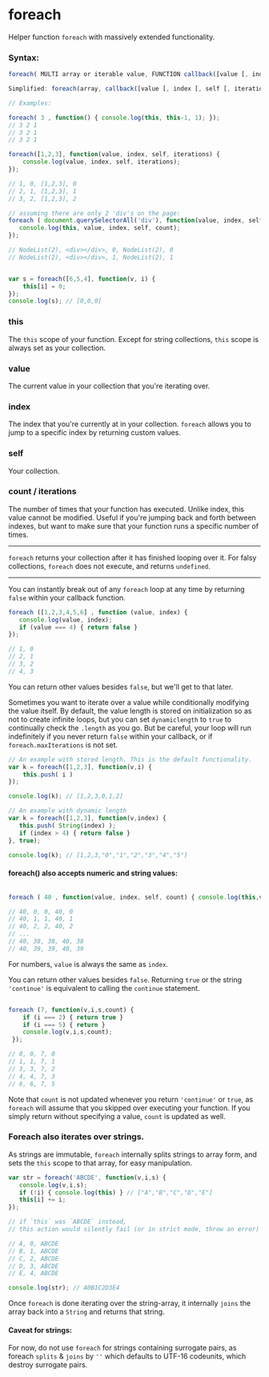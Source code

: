 # foreach
Helper function `foreach` with massively extended functionality.

### Syntax: 
```javascript
foreach( MULTI array or iterable value, FUNCTION callback([value [, index [, self [, iterations]]]]) {...} , BOOLEAN use_dynamic_length, MULTI modify_this_scope);

Simplified: foreach(array, callback([value [, index [, self [, iterations]]]])[, dynamiclength][, thisArg]);
```
```javascript
// Examples:

foreach( 3 , function() { console.log(this, this-1, 1); });
// 3 2 1
// 3 2 1
// 3 2 1

foreach([1,2,3], function(value, index, self, iterations) { 
    console.log(value, index, self, iterations); 
});

// 1, 0, [1,2,3], 0
// 2, 1, [1,2,3], 1
// 3, 2, [1,2,3], 2

// assuming there are only 2 'div's on the page:
foreach ( document.querySelectorAll('div'), function(value, index, self, count) {
   console.log(this, value, index, self, count);
});

// NodeList(2), <div></div>, 0, NodeList(2), 0
// NodeList(2), <div></div>, 1, NodeList(2), 1


var s = foreach([6,5,4], function(v, i) {
    this[i] = 0;
}); 
console.log(s); // [0,0,0]
```

### this

The `this` scope of your function. Except for string collections, `this` scope is always set as your collection.

### value

The current value in your collection that you're iterating over.

### index

The index that you're currently at in your collection. `foreach` allows you to jump to a specific index by returning custom values.

### self

Your collection.

### count / iterations

The number of times that your function has executed. Unlike index, this value cannot be modified. 
Useful if you're jumping back and forth between indexes, but want to make sure that your function runs a specific number of times.

-----

`foreach` returns your collection after it has finished looping over it. For falsy collections, `foreach` does not execute, and returns `undefined`.

-----

You can instantly break out of any `foreach` loop at any time by returning `false` within your callback function.

```javascript
foreach ([1,2,3,4,5,6] , function (value, index) {
   console.log(value, index);
   if (value === 4) { return false }
});

// 1, 0
// 2, 1
// 3, 2
// 4, 3
```
You can return other values besides `false`, but we'll get to that later.

Sometimes you want to iterate over a value while conditionally modifying the value itself. By default, the value length is stored on initialization so as not to create infinite loops, but you can set `dynamiclength` to `true` to continually check the `.length` as you go. But be careful, your loop will run indefinitely if you never return `false` within your callback, or if `foreach.maxIterations` is not set.

```javascript
// An example with stored length. This is the default functionality.
var k = foreach([1,2,3], function(v,i) { 
    this.push( i )
});

console.log(k); // [1,2,3,0,1,2]

// An example with dynamic length
var k = foreach([1,2,3], function(v,index) {
   this.push( String(index) );
   if (index > 4) { return false } 
}, true);

console.log(k); // [1,2,3,"0","1","2","3","4","5"]
```
#### foreach() also accepts numeric and string values:

```javascript

foreach ( 40 , function(value, index, self, count) { console.log(this,value,index,self,count); });

// 40, 0, 0, 40, 0
// 40, 1, 1, 40, 1
// 40, 2, 2, 40, 2
// ...
// 40, 38, 38, 40, 38
// 40, 39, 39, 40, 39

```
For numbers, `value` is always the same as `index`. 

 You can return other values besides `false`. Returning `true` or the string `'continue'` is equivalent to calling the `continue` statement.
 
 ```javascript
 
 foreach (7, function(v,i,s,count) { 
     if (i === 2) { return true } 
     if (i === 5) { return }
     console.log(v,i,s,count);
  });
 
 // 0, 0, 7, 0
 // 1, 1, 7, 1
 // 3, 3, 7, 2
 // 4, 4, 7, 3
 // 6, 6, 7, 5
 ```
Note that `count` is not updated whenever you return `'continue'` or `true`, as `foreach` will assume that you skipped over executing your function. If you simply return without specifying a value, `count` is updated as well.


### Foreach also iterates over strings.

As strings are immutable, `foreach` internally splits strings to array form, and sets the `this` scope to that array, for easy manipulation.

```javascript
var str = foreach('ABCDE', function(v,i,s) {
   console.log(v,i,s); 
   if (!i) { console.log(this) } // ["A","B","C","D","E"]
   this[i] += i;
});

// if `this` was `ABCDE` instead, 
// this action would silently fail (or in strict mode, throw an error)

// A, 0, ABCDE
// B, 1, ABCDE
// C, 2, ABCDE
// D, 3, ABCDE
// E, 4, ABCDE

console.log(str); // A0B1C2D3E4
```
Once `foreach` is done iterating over the string-array, it internally `joins` the array back into a `String` and returns that string.

#### Caveat for strings:
For now, do not use `foreach` for strings containing surrogate pairs, as foreach `splits` & `joins` by `''` which defaults to UTF-16 codeunits, which destroy surrogate pairs.
